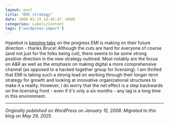 ```yaml
---
layout: post
title: "EMI strategy"
date: 2008-01-15 14:42:47 -0500
categories: Labels/Content
tags: ['wordpress-import']
---
```


[](http://www.emi.com)Hypebot is [keeping tabs](http://hypebot.typepad.com/hypebot/2008/01/job-cuts-confir.html) on the progress EMI is making on their future direction - thanks Bruce! Although the cuts are hard for everyone of course (and not just for the folks being cut), there seems to be some strong positive direction in the new strategy outlined. Most notably are the focus on A&R as well as the emphasis on making digital a more comprehensive channel (as opposed to a hacked together group for licensing). I am thrilled that EMI is taking such a strong lead on working through their longer term strategy for growth and looking at innovative organizational structures to make it a reality. However, I do worry that the net effect is a step backwards on the licensing front - even if it's only a six months - any lag is a long time in this environment.

---

*Originally published on WordPress on January 15, 2008. Migrated to this blog on May 29, 2025.*
